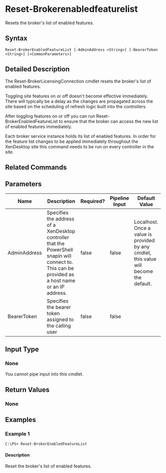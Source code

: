 ﻿
# Reset-Brokerenabledfeaturelist
Resets the broker's list of enabled features.
## Syntax
```
Reset-BrokerEnabledFeatureList [-AdminAddress <String>] [-BearerToken <String>] [<CommonParameters>]
```
## Detailed Description
The Reset-BrokerLicensingConnection cmdlet resets the broker's list of enabled features.

Toggling site features on or off doesn't become effective immediately. There will typically be a delay as the changes are propagated across the site based on the scheduling of refresh logic built into the controllers.

After toggling features on or off you can run Reset-BrokerEnabledFeatureList to ensure that the broker can access the new list of enabled features immediately.

Each broker service instance holds its list of enabled features. In order for the feature list changes to be applied immediately throughout the XenDesktop site this command needs to be run on every controller in the site.


## Related Commands

## Parameters
| Name   | Description | Required? | Pipeline Input | Default Value |
| --- | --- | --- | --- | --- |
| AdminAddress | Specifies the address of a XenDesktop controller that the PowerShell snapin will connect to. This can be provided as a host name or an IP address. | false | false | Localhost. Once a value is provided by any cmdlet, this value will become the default. |
| BearerToken | Specifies the bearer token assigned to the calling user | false | false |  |

## Input Type

### None
You cannot pipe input into this cmdlet.
## Return Values

### None

## Examples

### Example 1
```
C:\PS> Reset-BrokerEnabledFeatureList
```
#### Description
Reset the broker's list of enabled features.
